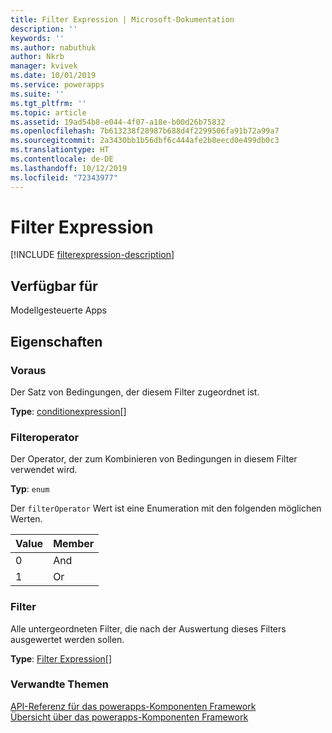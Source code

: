 ```yaml
---
title: Filter Expression | Microsoft-Dokumentation
description: ''
keywords: ''
ms.author: nabuthuk
author: Nkrb
manager: kvivek
ms.date: 10/01/2019
ms.service: powerapps
ms.suite: ''
ms.tgt_pltfrm: ''
ms.topic: article
ms.assetid: 19ad54b8-e044-4f07-a18e-b00d26b75832
ms.openlocfilehash: 7b613238f28987b688d4f2299506fa91b72a99a7
ms.sourcegitcommit: 2a3430bb1b56dbf6c444afe2b8eecd0e499db0c3
ms.translationtype: HT
ms.contentlocale: de-DE
ms.lasthandoff: 10/12/2019
ms.locfileid: "72343977"
---
```

# <a name="filterexpression"></a>Filter Expression

[!INCLUDE [filterexpression-description](includes/filterexpression-description.md)]

## <a name="available-for"></a>Verfügbar für 

Modellgesteuerte Apps

## <a name="properties"></a>Eigenschaften

### <a name="conditions"></a>Voraus

Der Satz von Bedingungen, der diesem Filter zugeordnet ist.

**Type**: [conditionexpression](conditionexpression.md)[]

### <a name="filteroperator"></a>Filteroperator

Der Operator, der zum Kombinieren von Bedingungen in diesem Filter verwendet wird.

**Typ**: `enum`

Der `filterOperator` Wert ist eine Enumeration mit den folgenden möglichen Werten.

|Value|Member|
|--|--|
|0|And|
|1|Or|

### <a name="filters"></a>Filter

Alle untergeordneten Filter, die nach der Auswertung dieses Filters ausgewertet werden sollen.

**Type**: [Filter Expression](filterexpression.md)[]<br />

### <a name="related-topics"></a>Verwandte Themen

[API-Referenz für das powerapps-Komponenten Framework](../reference/index.md)<br/>
[Übersicht über das powerapps-Komponenten Framework](../overview.md)